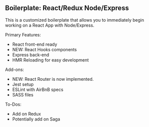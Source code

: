 ## Boilerplate: React/Redux Node/Express

This is a customized boilerplate that allows you to immediately begin working on a React App with Node/Express. 

Primary Features:


- React front-end ready
- NEW: React Hooks components
- Express back-end
- HMR Reloading for easy development

Add-ons:

- NEW: React Router is now implemented.
- Jest setup
- ESLint with AirBnB specs
- SASS files

To-Dos:

- Add on Redux
- Potentially add on Saga